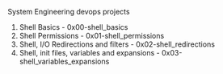 System Engineering devops projects
1. Shell Basics - 0x00-shell_basics
2. Shell Permissions - 0x01-shell_permissions
3. Shell, I/O Redirections and filters - 0x02-shell_redirections
4. Shell, init files, variables and expansions - 0x03-shell_variables_expansions
